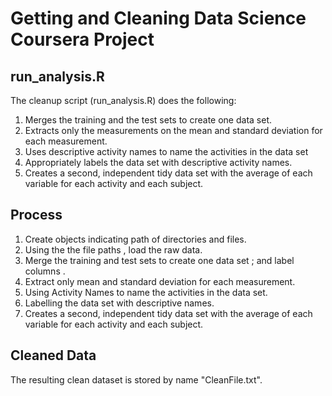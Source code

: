 # Getting and Cleaning Data Science Coursera Project

## run_analysis.R

The cleanup script (run_analysis.R) does the following:

1. Merges the training and the test sets to create one data set.
2. Extracts only the measurements on the mean and standard deviation for each measurement. 
3. Uses descriptive activity names to name the activities in the data set
4. Appropriately labels the data set with descriptive activity names. 
5. Creates a second, independent tidy data set with the average of each variable for each activity and each subject. 


## Process

1. Create objects indicating path of directories and files.
2. Using the the file paths , load the raw data.
3. Merge the training and test sets to create one data set ; and label columns .
4. Extract only mean and standard deviation for each measurement.
5. Using Activity Names to name the activities in the data set.
6. Labelling the data set with descriptive names.
7. Creates a second, independent tidy data set with the average of each variable for each activity and each subject. 

## Cleaned Data

The resulting clean dataset is stored by name "CleanFile.txt".
